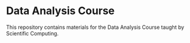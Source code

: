 # Data Analysis Course

This repository contains materials for the Data Analysis Course taught by Scientific Computing.
